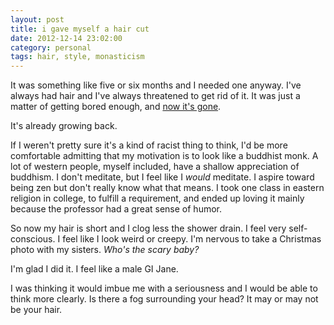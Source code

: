 ```yaml
---
layout: post
title: i gave myself a hair cut
date: 2012-12-14 23:02:00
category: personal
tags: hair, style, monasticism
---
```


It was something like five or six months and I needed one anyway. I've always had hair and I've always threatened to get rid of it. It was just a matter of getting bored enough, and [now it's gone](http://instagram.com/p/TKqIEjocvv/).

It's already growing back.

If I weren't pretty sure it's a kind of racist thing to think, I'd be more comfortable admitting that my motivation is to look like a buddhist monk. A lot of western people, myself included, have a shallow appreciation of buddhism. I don't meditate, but I feel like I *would* meditate. I aspire toward being zen but don't really know what that means. I took one class in eastern religion in college, to fulfill a requirement, and ended up loving it mainly because the professor had a great sense of humor.

So now my hair is short and I clog less the shower drain. I feel very self-conscious. I feel like I look weird or creepy. I'm nervous to take a Christmas photo with my sisters. *Who's the scary baby?*

I'm glad I did it. I feel like a male GI Jane.

I was thinking it would imbue me with a seriousness and I would be able to think more clearly. Is there a fog surrounding your head? It may or may not be your hair.
